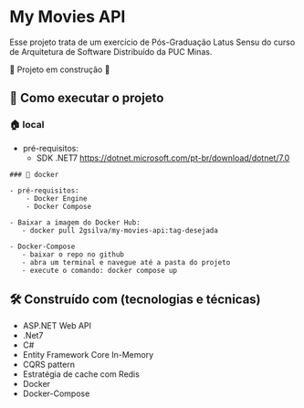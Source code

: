 #  My Movies API
Esse projeto trata de um exercício de Pós-Graduação Latus Sensu do curso de Arquitetura de Software Distribuído da PUC Minas. 

:construction: Projeto em construção :construction:

## 📍 Como executar o projeto

### 🏠 local

- pré-requisitos:
    - SDK .NET7
        https://dotnet.microsoft.com/pt-br/download/dotnet/7.0

```
### 🐳 docker

- pré-requisitos:
    - Docker Engine
    - Docker Compose

- Baixar a imagem do Docker Hub: 
   - docker pull 2gsilva/my-movies-api:tag-desejada

- Docker-Compose
   - baixar o repo no github
   - abra um terminal e navegue até a pasta do projeto
   - execute o comando: docker compose up 
```
## 🛠️ Construído com (tecnologias e técnicas)

* ASP.NET Web API
* .Net7
* C#
* Entity Framework Core In-Memory
* CQRS pattern
* Estratégia de cache com Redis
* Docker
* Docker-Compose
